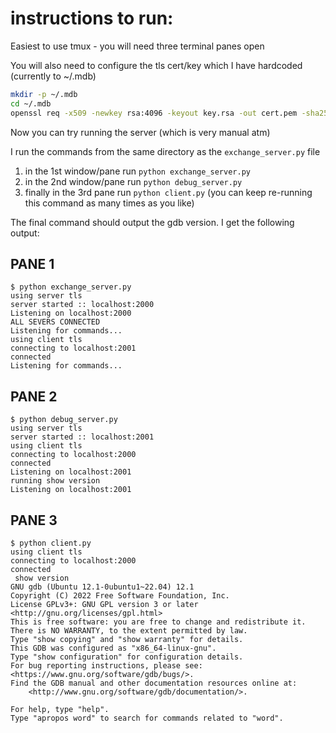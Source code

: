 # instructions to run:

Easiest to use tmux - you will need three terminal panes open

You will also need to configure the tls cert/key which I have hardcoded (currently to ~/.mdb)

```bash
mkdir -p ~/.mdb
cd ~/.mdb
openssl req -x509 -newkey rsa:4096 -keyout key.rsa -out cert.pem -sha256 -days 365 -nodes -subj "/C=XX/ST=mdb/L=mdb/O=mdb/OU=mdb/CN=localhost"
```

Now you can try running the server (which is very manual atm)

I run the commands from the same directory as the `exchange_server.py` file

1. in the 1st window/pane run `python exchange_server.py`
2. in the 2nd window/pane run `python debug_server.py`
3. finally in the 3rd pane run `python client.py` (you can keep re-running this command as many times as you like)

The final command should output the gdb version. I get the following output:

## PANE 1

```
$ python exchange_server.py
using server tls
server started :: localhost:2000
Listening on localhost:2000
ALL SEVERS CONNECTED
Listening for commands...
using client tls
connecting to localhost:2001
connected
Listening for commands...
```

## PANE 2

```
$ python debug_server.py
using server tls
server started :: localhost:2001
using client tls
connecting to localhost:2000
connected
Listening on localhost:2001
running show version
Listening on localhost:2001
```

## PANE 3

```
$ python client.py
using client tls
connecting to localhost:2000
connected
 show version
GNU gdb (Ubuntu 12.1-0ubuntu1~22.04) 12.1
Copyright (C) 2022 Free Software Foundation, Inc.
License GPLv3+: GNU GPL version 3 or later <http://gnu.org/licenses/gpl.html>
This is free software: you are free to change and redistribute it.
There is NO WARRANTY, to the extent permitted by law.
Type "show copying" and "show warranty" for details.
This GDB was configured as "x86_64-linux-gnu".
Type "show configuration" for configuration details.
For bug reporting instructions, please see:
<https://www.gnu.org/software/gdb/bugs/>.
Find the GDB manual and other documentation resources online at:
    <http://www.gnu.org/software/gdb/documentation/>.

For help, type "help".
Type "apropos word" to search for commands related to "word".
```
